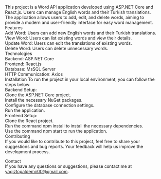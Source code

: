 
This project is a Word API application developed using ASP.NET Core and React.js. Users can manage English words and their Turkish translations. The application allows users to add, edit, and delete words, aiming to provide a modern and user-friendly interface for easy word management.
<br/>
Features
<br/>
Add Word: Users can add new English words and their Turkish translations.
<br/>
View Word: Users can list existing words and view their details.
<br/>
Update Word: Users can edit the translations of existing words.
<br/>
Delete Word: Users can delete unnecessary words.
<br/>
Technologies
<br/>
Backend: ASP.NET Core
<br/>
Frontend: React.js
<br/>
Database: MsSQL Server
<br/>
HTTP Communication: Axios
<br/>
Installation
To run the project in your local environment, you can follow the steps below:
<br/>
Backend Setup:
<br/>
Clone the ASP.NET Core project.
<br/>
Install the necessary NuGet packages.
<br/>
Configure the database connection settings.
<br/>
Run the application.
<br/>
Frontend Setup:
<br/>
Clone the React project.
<br/>
Run the command npm install to install the necessary dependencies.
<br/>
Use the command npm start to run the application.
<br/>
Contributing
<br/>
If you would like to contribute to this project, feel free to share your suggestions and bug reports. Your feedback will help us improve the development process.
<br/>

Contact
<br/>
If you have any questions or suggestions, please contact me at yagiztopaldemir00@gmail.com.

